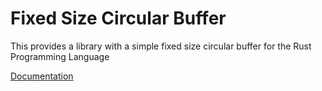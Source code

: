 # Fixed Size Circular Buffer
This provides a library with a simple fixed size circular buffer for the Rust Programming Language

[Documentation](http://lolirofle.github.io/fixed_circular_buffer/fixed_circular_buffer/)
